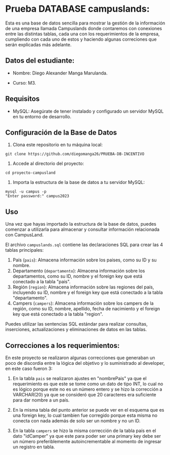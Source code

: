 # Prueba DATABASE campuslands:

Esta es una base de datos sencilla para mostrar la gestión de la información de una empresa llamada Campuslands donde contaremos con conexiones entre las distintas tablas, cada una con los requerimientos de la empresa, cumpliendo con cada uno de estos y haciendo algunas correciones que serán explicadas más adelante.

## Datos del estudiante:

- Nombre: Diego Alexander Manga Marulanda.

- Curso: M3.

## Requisitos

- MySQL: Asegúrate de tener instalado y configurado un servidor MySQL en tu entorno de desarrollo.

## Configuración de la Base de Datos

1. Clona este repositorio en tu máquina local:

```
git clone https://github.com/diegomanga26/PRUEBA-DB-INCENTIVO

```

1. Accede al directorio del proyecto:

```
cd proyecto-campusland

```

1. Importa la estructura de la base de datos a tu servidor MySQL:

```
mysql -u campus -p
"Enter password:" campus2023

```

## Uso

Una vez que hayas importado la estructura de la base de datos, puedes comenzar a utilizarla para almacenar y consultar información relacionada con CampusLand.

El archivo `campuslands.sql` contiene las declaraciones SQL para crear las 4 tablas principales:

1. País (`pais`): Almacena información sobre los paises, como su ID y su nombre.
2. Departamento (`departamento`): Almacena información sobre los departamentos, como su ID, nombre y el foreign key que está conectado a la tabla "pais".
3. Región (`region`): Almacena información sobre las regiones del país, incluyendo su ID, nombre y el foreign key que está conectado a la tabla "departamento".
4. Campers (`campers`): Almacena información sobre los campers de la región, como su ID, nombre, apellido, fecha de nacimiento y el foreign key que está conectado a la tabla "region".

Puedes utilizar las sentencias SQL estándar para realizar consultas, inserciones, actualizaciones y eliminaciones de datos en las tablas.

## Correcciones a los requerimientos:

En este proyecto se realizaron algunas correcciones que generaban un poco de discordia entre la lógica del objetivo y lo suministrado al developer, en este caso fueron 3:

1. En la tabla `pais` se realizaron ajustes en "nombrePais" ya que el requerimiento es que este se tome como un dato de tipo INT, lo cual no es lógico porque este no es un número entero y se hizo la corrección a VARCHAR(20) ya que se consideró que 20 caracteres era suficiente para dar nombre a un país.

2. En la misma tabla del punto anterior se puede ver en el esquema que es una foreign key, lo cual tambien fue corregido porque esta misma no conecta con nada además de solo ser un nombre y no un ID.

3. En la tabla `campers` se hizo la misma corrección de la tabla país en el dato "idCamper" ya que este para poder ser una primary key debe ser un número preferiblemente autoincrementable al momento de ingresar un registro en tabla.
